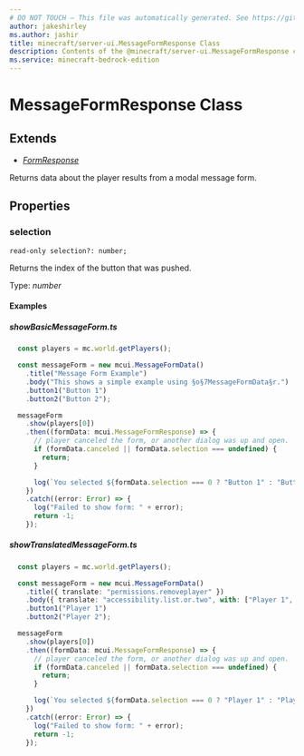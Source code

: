 ```yaml
---
# DO NOT TOUCH — This file was automatically generated. See https://github.com/mojang/minecraftapidocsgenerator to modify descriptions, examples, etc.
author: jakeshirley
ms.author: jashir
title: minecraft/server-ui.MessageFormResponse Class
description: Contents of the @minecraft/server-ui.MessageFormResponse class.
ms.service: minecraft-bedrock-edition
---
```

# MessageFormResponse Class

## Extends
- [*FormResponse*](FormResponse.md)

Returns data about the player results from a modal message form.

## Properties

### **selection**
`read-only selection?: number;`

Returns the index of the button that was pushed.

Type: *number*

#### Examples
##### ***showBasicMessageForm.ts***
```typescript
  const players = mc.world.getPlayers();

  const messageForm = new mcui.MessageFormData()
    .title("Message Form Example")
    .body("This shows a simple example using §o§7MessageFormData§r.")
    .button1("Button 1")
    .button2("Button 2");

  messageForm
    .show(players[0])
    .then((formData: mcui.MessageFormResponse) => {
      // player canceled the form, or another dialog was up and open.
      if (formData.canceled || formData.selection === undefined) {
        return;
      }

      log(`You selected ${formData.selection === 0 ? "Button 1" : "Button 2"}`);
    })
    .catch((error: Error) => {
      log("Failed to show form: " + error);
      return -1;
    });
```
##### ***showTranslatedMessageForm.ts***
```typescript
  const players = mc.world.getPlayers();

  const messageForm = new mcui.MessageFormData()
    .title({ translate: "permissions.removeplayer" })
    .body({ translate: "accessibility.list.or.two", with: ["Player 1", "Player 2"] })
    .button1("Player 1")
    .button2("Player 2");

  messageForm
    .show(players[0])
    .then((formData: mcui.MessageFormResponse) => {
      // player canceled the form, or another dialog was up and open.
      if (formData.canceled || formData.selection === undefined) {
        return;
      }

      log(`You selected ${formData.selection === 0 ? "Player 1" : "Player 2"}`);
    })
    .catch((error: Error) => {
      log("Failed to show form: " + error);
      return -1;
    });
```
